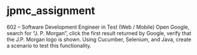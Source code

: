# jpmc_assignment

602 – Software Development Engineer in Test (Web / Mobile)
Open Google, search for “J. P. Morgan”, click the first result returned by Google, verify that
the J.P. Morgan logo is shown.
Using Cucumber, Selenium, and Java, create a scenario to test this functionality.
